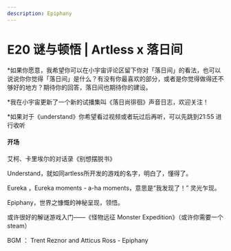 ```yaml
---
description: Epiphany
---
```


# E20 谜与顿悟 \| Artless x 落日间

\*如果你愿意，我希望你可以在小宇宙评论区留下你对「落日间」的看法，也可以说说你你觉得「落日间」是什么？有没有你最喜欢的部分，或者是你觉得做得还不够好的地方？期待你的回答，落日间也期待你的建设。

\*我在小宇宙更新了一个新的试播集叫《落日尚徘徊》声音日志，欢迎关注！

\*如果对于《understand》你希望看过视频或者玩过后再听，可以先跳到21:55 进行收听

#### **开场** <a id="-"></a>

艾柯、卡里埃尔的对话录《别想摆脱书》

Understand，就如同artless所开发的游戏的名字，明白了，懂得了。

Eureka ，Eureka moments - a-ha moments，意思是“我发现了！” 灵光乍现。

Epiphany，世界之慷慨的神秘呈现，领悟。

或许很好的解谜游戏入门——《怪物远征 Monster Expedition》（或许你需要一个steam）

BGM ： Trent Reznor and Atticus Ross - Epiphany








